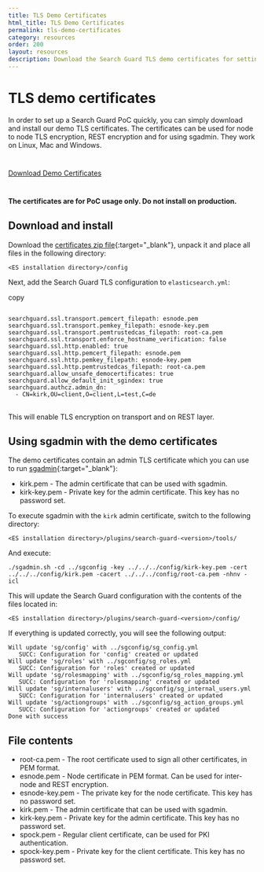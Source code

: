 ```yaml
---
title: TLS Demo Certificates
html_title: TLS Demo Certificates
permalink: tls-demo-certificates
category: resources
order: 200
layout: resources
description: Download the Search Guard TLS demo certificates for setting up a working PoC in no time. Works on Linux, Mac and Windows.
---
```

<!---
Copyright 2020 floragunn GmbH
-->

# TLS demo certificates

In order to set up a Search Guard PoC quickly, you can simply download and install our demo TLS certificates. The certificates can be used for node to node TLS encryption, REST encryption and for using sgadmin. They work on Linux, Mac and Windows.

<div class="header-back-buttons helper center" style="margin-top: 40px; margin-bottom:40px;">
<a href="/resources/certificates/certificates.zip" target="_blank" class="button stroke rounded large blue">Download Demo Certificates</a>
</div>

**The certificates are for PoC usage only. Do not install on production.**

## Download and install

Download the [certificates zip file](/resources/certificates/certificates.zip){:target="_blank"}, unpack it and place all files in the following directory:

```
<ES installation directory>/config
```

Next, add the Search Guard TLS configuration to `elasticsearch.yml`:

<div class="code-highlight " data-label="">
<span class="js-copy-to-clipboard copy-code">copy</span> 
<pre class="language-yml">
<code class=" js-code language-markup">
searchguard.ssl.transport.pemcert_filepath: esnode.pem
searchguard.ssl.transport.pemkey_filepath: esnode-key.pem
searchguard.ssl.transport.pemtrustedcas_filepath: root-ca.pem
searchguard.ssl.transport.enforce_hostname_verification: false
searchguard.ssl.http.enabled: true
searchguard.ssl.http.pemcert_filepath: esnode.pem
searchguard.ssl.http.pemkey_filepath: esnode-key.pem
searchguard.ssl.http.pemtrustedcas_filepath: root-ca.pem
searchguard.allow_unsafe_democertificates: true
searchguard.allow_default_init_sgindex: true
searchguard.authcz.admin_dn:
  - CN=kirk,OU=client,O=client,L=test,C=de
</code>
</pre>
</div>


This will enable TLS encryption on transport and on REST layer. 

## Using sgadmin with the demo certificates

The demo certificates contain an admin TLS certificate which you can use to run [sgadmin](https://search-guard.com/docs/latest/sgadmin){:target="_blank"}:

<div class="file-tree">
	<ul class="file-tree-list js-file-tree treeview" data-expanded="">
		<li class="is-file">kirk.pem -
			<span class="file-tree-description">The admin certificate that can be used with sgadmin.</span>
		</li>
		<li class="is-file">kirk-key.pem -
			<span class="file-tree-description">Private key for the admin certificate. This key has no password set.</span>
		</li>
	</ul>	
</div>

To execute sgadmin with the `kirk` admin certificate, switch to the following directory:

```
<ES installation directory>/plugins/search-guard-<version>/tools/
```

And execute:

```
./sgadmin.sh -cd ../sgconfig -key ../../../config/kirk-key.pem -cert ../../../config/kirk.pem -cacert ../../../config/root-ca.pem -nhnv -icl
```

This will update the Search Guard configuration with the contents of the files located in:

```
<ES installation directory>/plugins/search-guard-<version>/config/
```

If everything is updated correctly, you will see the following output:

```
Will update 'sg/config' with ../sgconfig/sg_config.yml 
   SUCC: Configuration for 'config' created or updated
Will update 'sg/roles' with ../sgconfig/sg_roles.yml 
   SUCC: Configuration for 'roles' created or updated
Will update 'sg/rolesmapping' with ../sgconfig/sg_roles_mapping.yml 
   SUCC: Configuration for 'rolesmapping' created or updated
Will update 'sg/internalusers' with ../sgconfig/sg_internal_users.yml 
   SUCC: Configuration for 'internalusers' created or updated
Will update 'sg/actiongroups' with ../sgconfig/sg_action_groups.yml 
   SUCC: Configuration for 'actiongroups' created or updated
Done with success
```


## File contents

<div class="file-tree">
	<ul class="file-tree-list js-file-tree treeview" data-expanded="">
		<li class="is-file">root-ca.pem -
			<span class="file-tree-description">The root certificate used to sign all other certificates, in PEM format.</span>
		</li>
		<li class="is-file">esnode.pem -
			<span class="file-tree-description">Node certificate in PEM format. Can be used for inter-node and REST encryption.</span>
		</li>
		<li class="is-file">esnode-key.pem -
			<span class="file-tree-description">The private key for the node certificate. This key has no password set.</span>
		</li>
		<li class="is-file">kirk.pem -
			<span class="file-tree-description">The admin certificate that can be used with sgadmin.</span>
		</li>
		<li class="is-file">kirk-key.pem -
			<span class="file-tree-description">Private key for the admin certificate. This key has no password set.</span>
		</li>
		<li class="is-file">spock.pem -
			<span class="file-tree-description">Regular client certificate, can be used for PKI authentication.</span>
		</li>
		<li class="is-file">spock-key.pem -
			<span class="file-tree-description">Private key for the client certificate. This key has no password set.</span>
		</li>
	</ul>	
</div>

